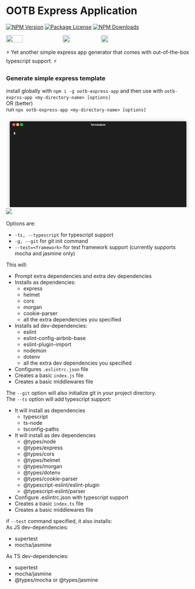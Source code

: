 # OOTB Express Application

<a href="https://www.npmjs.com/package/ootb-express-app" target="_blank"><img src="https://img.shields.io/npm/v/ootb-express-app.svg" alt="NPM Version" /></a>
<a href="https://www.npmjs.com/package/ootb-express-app" target="_blank"><img src="https://img.shields.io/npm/l/ootb-express-app.svg" alt="Package License" /></a>
<a href="https://www.npmjs.com/package/ootb-express-app" target="_blank"><img src="https://img.shields.io/npm/dm/ootb-express-app.svg" alt="NPM Downloads" /></a>
<p float="left">
   <img src="https://miro.medium.com/max/1051/1*q9myzo5Au8OfsaSrCodNmw.png" width=30% height=30%/>
   <img src="https://upload.wikimedia.org/wikipedia/commons/thumb/c/ce/Plus_font_awesome.svg/1200px-Plus_font_awesome.svg.png" width=20% height=20%/>
   <img src="https://upload.wikimedia.org/wikipedia/commons/thumb/4/4c/Typescript_logo_2020.svg/1200px-Typescript_logo_2020.svg.png" width=20% height=20%/>
</p>
⚡ Yet another simple express app generator that comes with out-of-the-box typescript support. ⚡

### Generate simple express template

install globally with `npm i -g ootb-express-app` and then use with `ootb-exprss-app <my-directory-name> [options]`  
OR (better)  
run `npx ootb-express-app <my-directory-name> [options]`  

![](github/ootb-js.gif)
![](github/ootb-ts.gif)

Options are: 
* `-ts, --typescript` for typescript support
* `-g, --git` for git init command
* `--test=<framework>` for test framework support (currently supports mocha and jasmine only)

This will:
* Prompt extra dependencies and extra dev dependencies
* Installs as dependencies:
    * express
    * helmet
    * cors
    * morgan
    * cookie-parser
    * all the extra dependencies you specified
* Installs ad dev-dependencies:
    * eslint
    * eslint-config-airbnb-base
    * eslint-plugin-import
    * nodemon
    * dotenv
    * all the extra dev dependencies you specified
* Configures `.eslintrc.json` file
* Creates a basic `index.js` file
* Creates a basic middlewares file

The `--git` option will also initialize git in your project directory.  
The `--ts` option will add typescript support:
* It will install as dependencies
    * typescript
    * ts-node
    * tsconfig-paths 
* It will install  as dev dependencies
    * @types/node
    * @types/express
    * @types/cors
    * @types/helmet
    * @types/morgan
    * @types/dotenv
    * @types/cookie-parser
    * @typescript-eslint/eslint-plugin
    * @typescript-eslint/parser
* Configure .eslintrc.json with typescript support
* Creates a basic `index.ts` file
* Creates a basic middlewares file

if `--test` command specified, it also installs:  
As JS dev-dependencies:  
* supertest
* mocha/jasmine  

As TS dev-dependencies:  
* supertest
* mocha/jasmine
* @types/mocha or @types/jasmine

